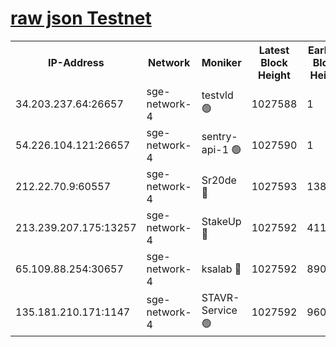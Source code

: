 
[raw json Testnet](https://rpc-check.sget.stavr.tech/sget/rpc-sget-result.json)
=


<table><tr><th>IP-Address</th><th>Network</th><th>Moniker</th><th>Latest Block Height</th><th>Earliest Block Height</th><th>Catching Up</th><th>Tx Index</th><th>Voting Power</th><th>Scan Time</th></tr><tr><td>34.203.237.64:26657</td><td>sge-network-4</td><td>testvld 🟢</td><td>1027588</td><td>1</td><td>False</td><td>on</td><td>0</td><td>2024-01-09T16:51:58.729069162UTC</td></tr><tr><td>54.226.104.121:26657</td><td>sge-network-4</td><td>sentry-api-1 🟢</td><td>1027590</td><td>1</td><td>False</td><td>on</td><td>0</td><td>2024-01-09T16:52:13.691977621UTC</td></tr><tr><td>212.22.70.9:60557</td><td>sge-network-4</td><td>Sr20de 🔴</td><td>1027593</td><td>138001</td><td>False</td><td>on</td><td>99</td><td>2024-01-09T16:52:27.411536827UTC</td></tr><tr><td>213.239.207.175:13257</td><td>sge-network-4</td><td>StakeUp 🔴</td><td>1027592</td><td>411001</td><td>False</td><td>off</td><td>100</td><td>2024-01-09T16:52:22.098576301UTC</td></tr><tr><td>65.109.88.254:30657</td><td>sge-network-4</td><td>ksalab 🔴</td><td>1027592</td><td>890001</td><td>False</td><td>off</td><td>738</td><td>2024-01-09T16:52:24.900450720UTC</td></tr><tr><td>135.181.210.171:1147</td><td>sge-network-4</td><td>STAVR-Service 🟢</td><td>1027592</td><td>960001</td><td>False</td><td>on</td><td>0</td><td>2024-01-09T16:52:22.441015744UTC</td></tr></table>
